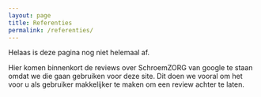 ```yaml
---
layout: page
title: Referenties
permalink: /referenties/
---
```

Helaas is deze pagina nog niet helemaal af.

Hier komen binnenkort de reviews over SchroemZORG van google te staan omdat we die gaan gebruiken voor deze site.
Dit doen we vooral om het voor u als gebruiker makkelijker te maken om een review achter te laten.
